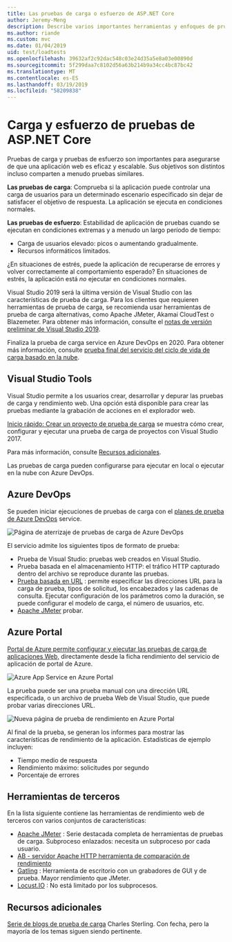 ```yaml
---
title: Las pruebas de carga o esfuerzo de ASP.NET Core
author: Jeremy-Meng
description: Describe varios importantes herramientas y enfoques de pruebas de carga y las aplicaciones ASP.NET Core de prueba de carga.
ms.author: riande
ms.custom: mvc
ms.date: 01/04/2019
uid: test/loadtests
ms.openlocfilehash: 39632af2c92dac548c03e24d35a5e8a03e00890d
ms.sourcegitcommit: 5f299daa7c8102d56a63b214b9a34cc4bc87bc42
ms.translationtype: MT
ms.contentlocale: es-ES
ms.lasthandoff: 03/19/2019
ms.locfileid: "58209838"
---
```

# <a name="load-and-stress-testing-aspnet-core"></a>Carga y esfuerzo de pruebas de ASP.NET Core

Pruebas de carga y pruebas de esfuerzo son importantes para asegurarse de que una aplicación web es eficaz y escalable. Sus objetivos son distintos incluso comparten a menudo pruebas similares.

**Las pruebas de carga**: Comprueba si la aplicación puede controlar una carga de usuarios para un determinado escenario especificado sin dejar de satisfacer el objetivo de respuesta. La aplicación se ejecuta en condiciones normales.

**Las pruebas de esfuerzo**: Estabilidad de aplicación de pruebas cuando se ejecutan en condiciones extremas y a menudo un largo período de tiempo:

* Carga de usuarios elevado: picos o aumentando gradualmente.
* Recursos informáticos limitados.

¿En situaciones de estrés, puede la aplicación de recuperarse de errores y volver correctamente al comportamiento esperado? En situaciones de estrés, la aplicación está *no* ejecutar en condiciones normales.

Visual Studio 2019 será la última versión de Visual Studio con las características de prueba de carga. Para los clientes que requieren herramientas de prueba de carga, se recomienda usar herramientas de prueba de carga alternativas, como Apache JMeter, Akamai CloudTest o Blazemeter. Para obtener más información, consulte el [notas de versión preliminar de Visual Studio 2019](/visualstudio/releases/2019/release-notes-preview#test-tools).

Finaliza la prueba de carga service en Azure DevOps en 2020. Para obtener más información, consulte [prueba final del servicio del ciclo de vida de carga basado en la nube](https://devblogs.microsoft.com/devops/cloud-based-load-testing-service-eol/).

## <a name="visual-studio-tools"></a>Visual Studio Tools

Visual Studio permite a los usuarios crear, desarrollar y depurar las pruebas de carga y rendimiento web. Una opción está disponible para crear las pruebas mediante la grabación de acciones en el explorador web.

[Inicio rápido: Crear un proyecto de prueba de carga](/visualstudio/test/quickstart-create-a-load-test-project?view=vs-2017) se muestra cómo crear, configurar y ejecutar una prueba de carga de proyectos con Visual Studio 2017.

Para más información, consulte [Recursos adicionales](#add).

Las pruebas de carga pueden configurarse para ejecutar en local o ejecutar en la nube con Azure DevOps.

## <a name="azure-devops"></a>Azure DevOps

Se pueden iniciar ejecuciones de pruebas de carga con el [planes de prueba de Azure DevOps](/azure/devops/test/load-test/index?view=vsts) service.

![Página de aterrizaje de pruebas de carga de Azure DevOps](./load-tests/_static/azure-devops-load-test.png)

El servicio admite los siguientes tipos de formato de prueba:

* Prueba de Visual Studio: pruebas web creados en Visual Studio.
* Prueba basada en el almacenamiento HTTP: el tráfico HTTP capturado dentro del archivo se reproduce durante las pruebas.
* [Prueba basada en URL](/azure/devops/test/load-test/get-started-simple-cloud-load-test?view=vsts) : permite especificar las direcciones URL para la carga de prueba, tipos de solicitud, los encabezados y las cadenas de consulta. Ejecutar configuración de los parámetros como la duración, se puede configurar el modelo de carga, el número de usuarios, etc.
* [Apache JMeter](https://jmeter.apache.org/) probar.

## <a name="azure-portal"></a>Azure Portal

[Portal de Azure permite configurar y ejecutar las pruebas de carga de aplicaciones Web,](/azure/devops/test/load-test/app-service-web-app-performance-test?view=vsts) directamente desde la ficha rendimiento del servicio de aplicación de portal de Azure.

![Azure App Service en Azure Portal](./load-tests/_static/azure-appservice-perf-test.png)

La prueba puede ser una prueba manual con una dirección URL especificada, o un archivo de prueba Web de Visual Studio, que puede probar varias direcciones URL.

![Nueva página de prueba de rendimiento en Azure Portal](./load-tests/_static/azure-appservice-perf-test-config.png)

Al final de la prueba, se generan los informes para mostrar las características de rendimiento de la aplicación. Estadísticas de ejemplo incluyen:

* Tiempo medio de respuesta
* Rendimiento máximo: solicitudes por segundo
* Porcentaje de errores

## <a name="third-party-tools"></a>Herramientas de terceros

En la lista siguiente contiene las herramientas de rendimiento web de terceros con varios conjuntos de características:

* [Apache JMeter](https://jmeter.apache.org/) : Serie destacada completa de herramientas de pruebas de carga. Subproceso enlazados: necesita un subproceso por cada usuario.
* [AB - servidor Apache HTTP herramienta de comparación de rendimiento](https://httpd.apache.org/docs/2.4/programs/ab.html)
* [Gatling](https://gatling.io/) : Herramienta de escritorio con un grabadores de GUI y de prueba. Mayor rendimiento que JMeter.
* [Locust.IO](https://locust.io/) : No está limitado por los subprocesos.

<a name="add"></a>

## <a name="additional-resources"></a>Recursos adicionales

[Serie de blogs de prueba de carga](https://blogs.msdn.microsoft.com/charles_sterling/2015/06/01/load-test-series-part-i-creating-web-performance-tests-for-a-load-test/) Charles Sterling. Con fecha, pero la mayoría de los temas siguen siendo pertinente.
